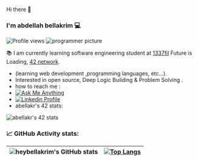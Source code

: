  Hi there 👋

### I'm abdellah bellakrim 💻
![Profile views](https://gpvc.arturio.dev/heybellakrim)
![programmer picture](https://github.com/heybellakrim/gifs/blob/a39c3d5a76f0d99dbf9f15b36a0b3efce94ca5d9/3otv.gif)

📚 I am currently learning software engineering student at <a href="https://1337.ma/en/">1337fil</a> Future is Loading, <a href="https://42.fr/en/network-42/">42 network</a>.
 * (learning web development ,programming languages, etc...).
 * Interested in open source, Deep Logic Building & Problem Solving .
 * how to reach me : </br>
 * <a align="center" href="mailto:bellakrim2032@gmail.com" target="_blank"><img alt="Ask Me Anything" src="https://img.shields.io/badge/-Ask_me_anything-blueviolet?style=flat&logo=Gmail&logoColor=white" /></a> </br>
 * <a href="https://www.linkedin.com/in/abdellah-bellakrim-0027b6233?lipi=urn%3Ali%3Apage%3Ad_flagship3_profile_view_base_contact_details%3BSjDB903oT7%2BioEAvfd9EFQ%3D%3D" target="_blank">
		<img alt="Linkedin Profile" src="https://img.shields.io/badge/-Linkedin_Profile-0072b1?style=flat&logo=Linkedin&logoColor=white&link=#" />
	</a>
* abellakr's 42 stats:

![abellakr's 42 stats](https://badge.mediaplus.ma/kettlebells/abellakr)
### 📈 GitHub Activity stats:
| ![heybellakrim's GitHub stats](https://github-readme-stats.vercel.app/api?username=heybellakrim&theme=dark&show_icons=true) | [![Top Langs](https://github-readme-stats.vercel.app/api/top-langs/?username=heybellakrim&layout=compact)](https://github.com/heybellakrim/github-readme-stats) |
|:-:|:-:|

